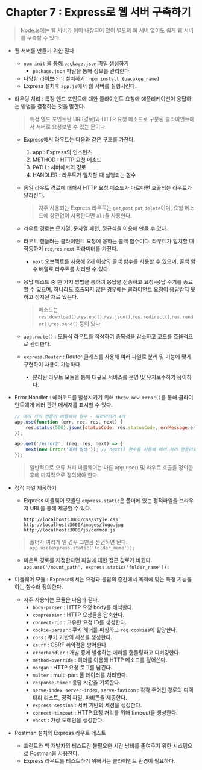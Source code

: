 # Chapter 7 : Express로 웹 서버 구축하기

> Node.js에는 웹 서버가 이미 내장되어 있어 별도의 웹 서버 없이도 쉽게 웹 서버를 구축할 수 있다.

* 웹 서버를 만들기 위한 절차
    * `npm init` 을 통해 `package.json` 파일 생성하기
        * `package.json` 파일을 통해 정보를 관리한다.
    * 다양한 라이브러리 설치하기 : `npm install {pacakge_name}`
    * Express 설치후 `app.js`에서 웹 서버를 실행시킨다.

* 라우팅 처리 : 특정 엔드 포인트에 대한 클라이언트 요청에 애플리케이션이 응답하는 방법을 결정하는 것을 말한다.
    > 특정 엔드 포인트란 URI(경로)와 HTTP 요청 메소드로 구분된 클라이언트에서 서버로 요청보낼 수 있는 문이다.
    * Express에서 라우트는 다음과 같은 구조를 가진다.
        1. app : Express의 인스턴스
        2. METHOD : HTTP 요청 메소드
        3. PATH : 서버에서의 경로
        4. HANDLER : 라우트가 일치할 때 실행되는 함수
    * 동일 라우트 경로에 대해서 HTTP 요청 메소드가 다르다면 호출되는 라우트가 달라진다. 
        > 자주 사용되는 Express 라우트는 `get`,`post`,`put`,`delete`이며, 요청 메소드에 상관없이 사용한다면 `all`을 사용한다.
    
    * 라우트 경로는 문자열, 문자열 패턴, 정규식을 이용해 만들 수 있다.
    
    * 라우트 핸들러는 클라이언트 요청에 응하는 콜백 함수이다. 라우트가 일치할 때 작동하며 `req`,`res`,`next` 파라미터를 가진다.
        * `next` 오브젝트를 사용해 2개 이상의 콜백 함수를 사용할 수 있으며, 콜백 함수 배열로 라우트를 처리할 수 있다.
    
    * 응답 메소드 중 한 가지 방법을 통하여 응답을 전송하고 요청-응답 주기를 종료할 수 있으며, 하나라도 호출되지 않은 경우에는 클라이언트 요청이 응답받지 못하고 정지된 채로 있는다.
        > 메소드는 `res.download()`,`res.end()`,`res.json()`,`res.redirect()`,`res.render()`,`res.send()` 등이 있다.
    
    * `app.route()` : 모듈식 라우트를 작성하여 중복성을 감소하고 코드를 효율적으로 관리한다.

    * `express.Router` : Router 클래스를 사용해 여러 파일로 분리 및 기능에 맞게 구현하여 사용이 가능하다.
        * 분리된 라우트 모듈을 통해 대규모 서비스를 운영 및 유지보수하기 용이하다.

* Error Handler : 에러코드를 발생시키기 위해 `throw new Error()`를 통해 클라이언트에게 에러 관련 메세지를 표시할 수 있다.
    ```js
    // 에러 처리 핸들러 미들웨어 함수 - 파라미터가 4개
    app.use(function (err, req, res, next) {
        res.status(500).json({statusCode: res.statusCode, errMessage:err.message}); // 상태코드 500, 에러 메시지 전달
    });

    app.get('/error2', (req, res, next) => {
        next(new Error('에러 발생')); // next() 함수를 사용해 에러 처리 핸들러로 에러 전달
    });
    ```
    > 일반적으로 오류 처리 미들웨어는 다른 app.use() 및 라우트 호출을 정의한 후에 마지막으로 정의해야 한다.

* 정적 파일 제공하기
    * Express 미들웨어 모듈인 `express.static`은 폴더에 있는 정적파일을 브라우저 URL을 통해 제공할 수 있다.
        ```
        http://localhost:3000/css/style.css
        http://localhost:3000/images/logo.jpg
        http://localhost:3000/js/common.js
        ```
    > 폴더가 여러개 일 경우 그만큼 선언하면 된다. `app.use(express.static('folder_name'));`
    * 마운트 경로를 지정한다면 파일에 대한 접근 경로가 바뀐다. `app.use('/mount_path', express.static('folder_name'));`

* 미들웨어 모듈 : Express에서는 요청과 응답의 중간에서 목적에 맞는 특정 기능을 하는 함수라 정의한다.
    * 자주 사용되는 모듈은 다음과 같다.
        * `body-parser` : HTTP 요청 body를 해석한다.
        * `compression` : HTTP 요청들을 압축한다.
        * `connect-rid` : 고유한 요청 ID를 생성한다.
        * `cookie-parser` : 쿠키 헤더를 파싱하고 `req.cookies`에 할당한다.
        * `cors` : 쿠키 기반의 세션을 생성한다.
        * `csurf` : CSRF 취약점을 방어한다.
        * `errorhandler` : 개발 중에 발생하는 에러를 핸들링하고 디버깅한다.
        * `method-override` : 헤더를 이용해 HTTP 메소드를 덮어쓴다.
        * `morgan` : HTTP 요청 로그를 남긴다.
        * `multer` : multi-part 폼 데이터를 처리한다.
        * `response-time` : 응답 시간을 기록한다.
        * `serve-index`, `server-index`, `serve-favicon` : 각각 주어진 경로의 디렉터리 리스트, 정적 파일, 파비콘을 제공한다.
        * `express-session` : 서버 기반의 세션을 생성한다.
        * `connect-timeout` : HTTP 요청 처리를 위해 timeout을 생성한다.
        * `vhost` : 가상 도메인을 생성한다.

* Postman 설치와 Express 라우트 테스트
    * 프런트와 백 개발자의 테스트간 불필요한 시간 낭비를 줄여주기 위한 시스템으로 Postman을 사용한다.
    * Express 라우트를 테스트하기 위해서는 클라이언트 환경이 필요하다.